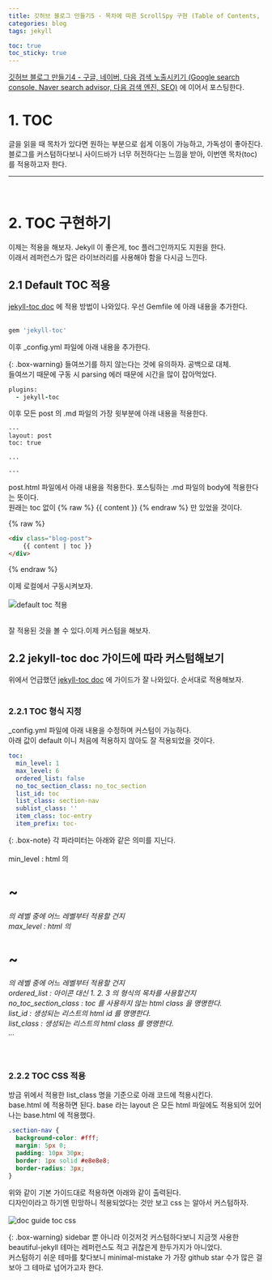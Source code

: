 ```yaml
---
title: 깃허브 블로그 만들기5 - 목차에 따른 ScrollSpy 구현 (Table of Contents, TOC)
categories: blog
tags: jekyll

toc: true
toc_sticky: true
---
```

[깃허브 블로그 만들기4 - 구글, 네이버, 다음 검색 노출시키기 (Google search console, Naver search advisor, 다음 검색 엔진, SEO)](https://isckd.github.io/2024-01-01-make-github-blog(4)) 에 이어서 포스팅한다.

# 1. TOC
글을 읽을 때 목차가 있다면 원하는 부분으로 쉽게 이동이 가능하고, 가독성이 좋아진다.<br>
블로그를 커스텀하다보니 사이드바가 너무 허전하다는 느낌을 받아, 이번엔 목차(toc) 를 적용하고자 한다.

***

<br>

# 2. TOC 구현하기
이제는 적용을 해보자. Jekyll 이 좋은게, toc 플러그인까지도 지원을 한다.<br>
이래서 레퍼런스가 많은 라이브러리를 사용해야 함을 다시금 느낀다.


## 2.1 Default TOC 적용

[jekyll-toc doc](https://github.com/toshimaru/jekyll-toc) 에 적용 방법이 나와있다.
우선 Gemfile 에 아래 내용을 추가한다.
<br><br>
```ruby
gem 'jekyll-toc'
```
이후 _config.yml 파일에 아래 내용을 추가한다.

{: .box-warning}
들여쓰기를 하지 않는다는 것에 유의하자. 공백으로 대체.<br>
들여쓰기 때문에 구동 시 parsing 에러 때문에 시간을 많이 잡아먹었다.

```ruby
plugins:
  - jekyll-toc
```

이후 모든 post 의 .md 파일의 가장 윗부분에 아래 내용을 적용한다.

```
---
layout: post
toc: true

...

---
```

post.html 파일에서 아래 내용을 적용한다. 포스팅하는 .md 파일의 body에 적용한다는 뜻이다.<br>
원래는 toc 없이 {% raw %} {{ content }} {% endraw %} 만 있었을 것이다.

{% raw %}
```html
<div class="blog-post">
    {{ content | toc }}
</div>
```
{% endraw %}



이제 로컬에서 구동시켜보자.
<br><br>
![default toc 적용](https://github.com/isckd/isckd.github.io/assets/100770637/d70705ad-2d53-436a-bb29-b92d3c7128c9)
<br><br>

잘 적용된 것을 볼 수 있다.이제 커스텀을 해보자.

## 2.2 jekyll-toc doc 가이드에 따라 커스텀해보기
위에서 언급했던 [jekyll-toc doc](https://github.com/toshimaru/jekyll-toc) 에 가이드가 잘 나와있다. 순서대로 적용해보자.<br><br>

### 2.2.1 TOC 형식 지정
_config.yml 파일에 아래 내용을 수정하며 커스텀이 가능하다.<br>
아래 값이 default 이니 처음에 적용하지 않아도 잘 적용되었을 것이다.<br>

```yml
toc:
  min_level: 1
  max_level: 6
  ordered_list: false
  no_toc_section_class: no_toc_section
  list_id: toc
  list_class: section-nav
  sublist_class: ''
  item_class: toc-entry
  item_prefix: toc-
```

{: .box-note}
각 파라미터는 아래와 같은 의미를 지닌다. <br><br>
min_level : html 의 <h1> ~ <h6> 의 레벨 중에 어느 레벨부터 적용할 건지 <br>
max_level : html 의 <h1> ~ <h6> 의 레벨 중에 어느 레벨부터 적용할 건지 <br>
ordered_list : 아이콘 대신 1. 2. 3 의 형식의 목차를 사용할건지 <br>
no_toc_section_class : toc 를 사용하지 않는 html class 을 명명한다. <br>
list_id : 생성되는 리스트의 html id 를 명명한다. <br>
list_class : 생성되는 리스트의 html class 를 명명한다. <br>
...

<br>

### 2.2.2 TOC CSS 적용
방금 위에서 적용한 list_class 명을 기준으로 아래 코드에 적용시킨다. <br>
base.html 에 적용하면 된다. base 라는 layout 은 모든 html 파일에도 적용되어 있어 나는 base.html 에 적용했다.

```css
.section-nav {
  background-color: #fff;
  margin: 5px 0;
  padding: 10px 30px;
  border: 1px solid #e8e8e8;
  border-radius: 3px;
}
```
위와 같이 기본 가이드대로 적용하면 아래와 같이 출력된다.<br>
디자인이라고 하기엔 민망하니 적용되었다는 것만 보고 css 는 알아서 커스텀하자.
<br><br>
![doc guide toc css](https://github.com/isckd/isckd.github.io/assets/100770637/fcc28299-29d8-4329-8fff-520eaf3c6f6a)


{: .box-warning}
sidebar 뿐 아니라 이것저것 커스텀하다보니 지금껏 사용한 beautiful-jekyll 테마는 레퍼런스도 적고 귀찮은게 한두가지가 아니었다.<br>
커스텀하기 쉬운 테마를 찾다보니 minimal-mistake 가 가장 github star 수가 많은 걸 보아 그 테마로 넘어가고자 한다.

